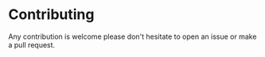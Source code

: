 # Contributing

Any contribution is welcome please don't hesitate to open an issue or make a pull request.